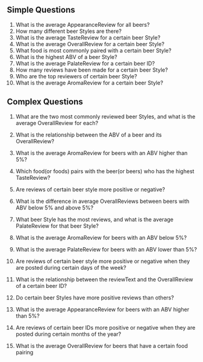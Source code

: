 ## Simple Questions
1. What is the average AppearanceReview for all beers?
2. How many different beer Styles are there?
3. What is the average TasteReview for a certain beer Style?
4. What is the average OverallReview for a certain beer Style?
5. What food is most commonly paired with a certain beer Style?
6. What is the highest ABV of a beer Style?
7. What is the average PalateReview for a certain beer ID?
8. How many reviews have been made for a certain beer Style?
9. Who are the top reviewers of certain beer Style? 
10. What is the average AromaReview for a certain beer Style?

## Complex Questions
1. What are the two most commonly reviewed beer Styles, and what is the average OverallReview for each? 
2. What is the relationship between the ABV of a beer and its OverallReview?
3. What is the average AromaReview for beers with an ABV higher than 5%?
4. Which food(or foods) pairs with the beer(or beers) who has the highest TasteReview?
5. Are reviews of certain beer style more positive or negative?
6. What is the difference in average OverallReviews between beers with ABV below 5% and above 5%?
7. What beer Style has the most reviews, and what is the average PalateReview for that beer Style?
8. What is the average AromaReview for beers with an ABV below 5%?
9. What is the average PalateReview for beers with an ABV lower than 5%?
10. Are reviews of certain beer style more positive or negative when they are posted during certain days of the week?
11. What is the relationship between the reviewText and the OverallReview of a certain beer ID?

12. Do certain beer Styles have more positive reviews than others?
13. What is the average AppearanceReview for beers with an ABV higher than 5%? 
14. Are reviews of certain beer IDs more positive or negative when they are posted during certain months of the year?
15. What is the average OverallReview for beers that have a certain food pairing